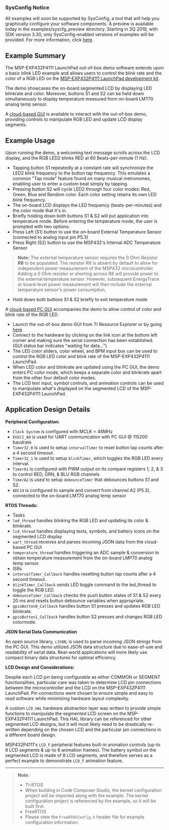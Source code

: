 ### SysConfig Notice

All examples will soon be supported by SysConfig, a tool that will help you graphically configure your software components. A preview is available today in the examples/syscfg_preview directory. Starting in 3Q 2019, with SDK version 3.30, only SysConfig-enabled versions of examples will be provided. For more information, click [here](http://www.ti.com/sysconfignotice).

## Example Summary

The MSP-EXP432P4111 LaunchPad out-of-box demo software extends upon a basic blink LED example and allows users
to control the blink rate and the color of a RGB LED on the [MSP-EXP432P4111 LaunchPad development kit](http://www.ti.com/tool/msp-exp432p4111).

The demo showcases the on-board segmented LCD by displaying LED blinkrate and color. Moreover, buttons S1 and S2 can be held down simultaneously to display temperature measured from on-board LMT70 analog temp sensor.

A [cloud-based GUI](http://dev.ti.com/gallery/view/3491167/MSP-EXP432P4111_OOB/) is available to interact with the out-of-box demo, providing controls to manipulate RGB LED and update LCD display segments.

## Example Usage

Upon running the demo, a welcoming text message scrolls across the LCD display, and the RGB LED2 blinks RED at 60 Beats-per-minute (1 Hz).

* Tapping button S1 repeatedly at a constant rate will synchronize the LED2 blink frequency to the button tap frequency. This emulates a common "Tap mode" feature found on many musical metronomes, enabling user to enter a custom beat simply by tapping.
* Pressing button S2 will cycle LED2 through four color modes: Red, Green, Blue and Random color. Each color
setting retains its own LED blink frequency.
* The on-board LCD displays the LED frequency (beats-per-minutes) and the color mode that it's in.
* Briefly holding down both buttons S1 & S2 will put application into temperature mode. Before entering the temperature mode, the user is prompted with two options:
 * Press Left (S1) button to use the on-board External Temperature Sensor (connected to analog input pin P5.3)
 * Press Right (S2) button to use the MSP432's Internal ADC Temperature Sensor
> **Note:**
> The external temperature sensor requires the 0 Ohm Resistor **R8** to be populated. The resistor R8 is absent by default to allow for independent power measurement of the MSP432 microcontroller. Adding a 0 Ohm resistor or shorting across R8 will provide power to the external temperature sensor. However, subsequent EnergyTrace or board-level power measurement will then include the external temperature sensor's power consumption.
* Hold down both buttons S1 & S2 briefly to exit temperature mode

A [cloud-based PC GUI](http://dev.ti.com/gallery/view/3491167/MSP-EXP432P4111_OOB/) accompanies the demo to allow control of color and blink rate of the RGB LED.

* Launch the out-of-box demo GUI from TI Resource Explorer or by going [here](http://dev.ti.com/gallery/view/3491167/MSP-EXP432P4111_OOB/)
* Connect to the hardware by clicking on the link icon at the bottom left corner and making sure the serial connection has been established. (GUI status bar indicates "waiting for data...")
* The LED color sliders, color wheel, and BPM input box can be used to control the RGB LED color and blink rate of the MSP-EXP432P4111 LaunchPad.
 * When LED color and blinkrate are updated using the PC GUI, the demo enters PC color mode, which keeps a separate color and blinkrate apart from the other four default color modes.
* The LCD text input, symbol controls, and animation controls can be used to manipulate what's displayed on the segmented LCD of the MSP-EXP432P4111 LaunchPad.

## Application Design Details

**Peripheral Configuration:**

* `Clock System` is configured with MCLK = 48MHz
* `EUSCI_A0` is used for UART communication with PC GUI @ 115200 baudrate
* `Timer32_0` is used to setup `intervalTimer` to reset button tap counts after a 4 second timeout.
* `Timer32_1` is used to setup `blinkTimer`, which toggles the RGB LED every interval.
* `TimerA1` is configured with PWM output on its compare registers 1, 2, & 3 to control RED, GRN, & BLU RGB channels
* `TimerA2` is used to setup `debounceTimer` that debounces buttons S1 and S2.
* `ADC14` is configured to sample and convert from channel A2 (P5.3), connected to the on-board LMT70 analog temp sensor

**RTOS Threads:**

* Tasks
 * `led_thread` handles blinking the RGB LED and updating its color & blinkrate.
 * `lcd_thread` handles displaying texts, symbols, and battery icons on the segmented LCD display
 * `uart_thread` receives and parses incoming JSON data from the cloud-based PC GUI
 * `temperature_thread` handles triggering an ADC sample & conversion to obtain temperature measurement from the on-board LMP70 analog temp sensor.
* ISRs
 * `intervalTimer_Callback` handles resetting button tap counts after a 4 second timeout.
 * `blinkTimer_Callback` sends LED toggle command to the led_thread to toggle the RGB LED.
 * `debounceTimer_Callback` checks the push button states of S1 & S2 every 20 ms and resets button debounce variables when appropriate.
 * `gpioButton0_Callback` handles button S1 presses and updates RGB LED blinkrate.
 * `gpioButton1_Callback` handles button S2 presses and changes RGB LED colormode.

**JSON Serial Data Communication**

An open source library,  `cJSON`, is used to parse incoming JSON strings from the PC GUI. This demo utilized JSON data structure due to ease-of-use and readability of serial data. Real-world applications will more likely use compact binary data structures for optimal efficiency.

**LCD Design and Considerations:**

Despite each LCD pin being configurable as either COMMON or SEGMENT functionalities, particular care was taken to determine LCD pin connections between the microcontroller and the LCD on the MSP-EXP432P4111  LaunchPad. Pin connections were chosen to ensure simple and easy to read software while minimizing hardware layout complexity.

A custom `LCD_HAL` hardware abstraction layer was written to provide simple functions to manipulate the segmented LCD screen on the MSP-EXP432P4111 LaunchPad. This HAL library can be referenced for other segmented LCD designs, but it will most likely need to be drastically re-written depending on the chosen LCD and the particular pin connections in a different board design.

MSP432P4111's `LCD_F` peripheral features built-in animation controls (up-to 8 LCD segments & up-to 8 animation frames). The battery symbol on the segmented LCD is made of 8 LCD segments, and therefore serves as a perfect example to demonstrate `LCD_F` animation feature.


----------


> **Note:**
> * TI-RTOS
>  *  When building in Code Composer Studio, the kernel configuration project will be imported along with the example. The kernel configuration project is referenced by the example, so it will be built first.
> * FreeRTOS
>  *  Please view the `FreeRTOSConfig.h` header file for example configuration information.
